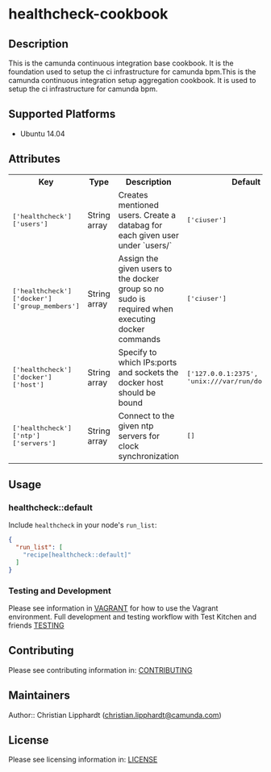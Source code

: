 # healthcheck-cookbook


## Description

This is the camunda continuous integration base cookbook. It is the foundation used to setup the ci infrastructure for camunda bpm.This is the camunda continuous integration setup aggregation cookbook. It is used to setup the ci infrastructure for camunda bpm.


## Supported Platforms

* Ubuntu 14.04


## Attributes

<table>
  <tr>
    <th>Key</th>
    <th>Type</th>
    <th>Description</th>
    <th>Default</th>
  </tr>
  <tr>
    <td><tt>['healthcheck']['users']</tt></td>
    <td>String array</td>
    <td>Creates mentioned users. Create a databag for each given user under `users/<myuser>`</td>
    <td><tt>['ciuser']</tt></td>
  </tr>
  <tr>
    <td><tt>['healthcheck']['docker']['group_members']</tt></td>
    <td>String array</td>
    <td>Assign the given users to the docker group so no sudo is required when executing docker commands</td>
    <td><tt>['ciuser']</tt></td>
  </tr>
  <tr>
    <td><tt>['healthcheck']['docker']['host']</tt></td>
    <td>String array</td>
    <td>Specify to which IPs:ports and sockets the docker host should be bound</td>
    <td><tt>['127.0.0.1:2375', 'unix:///var/run/docker.sock']</tt></td>
  </tr>
  <tr>
    <td><tt>['healthcheck']['ntp']['servers']</tt></td>
    <td>String array</td>
    <td>Connect to the given ntp servers for clock synchronization</td>
    <td><tt>[]</tt></td>
  </tr>
</table>


## Usage

### healthcheck::default

Include `healthcheck` in your node's `run_list`:

```json
{
  "run_list": [
    "recipe[healthcheck::default]"
  ]
}
```

### Testing and Development

Please see information in [VAGRANT](VAGRANT.md) for how to use the Vagrant environment.
Full development and testing workflow with Test Kitchen and friends [TESTING](TESTING.md)


## Contributing

Please see contributing information in: [CONTRIBUTING](CONTRIBUTING.md)


## Maintainers

Author:: Christian Lipphardt (<christian.lipphardt@camunda.com>)


## License

Please see licensing information in: [LICENSE](LICENSE)

